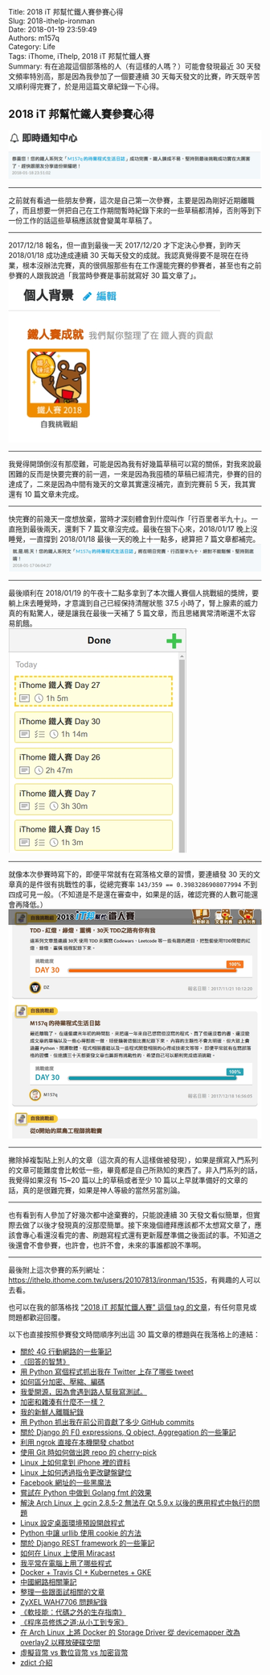 Title: 2018 iT 邦幫忙鐵人賽參賽心得  
Slug: 2018-ithelp-ironman  
Date: 2018-01-19 23:59:49  
Authors: m157q  
Category: Life  
Tags: iThome, iThelp, 2018 iT 邦幫忙鐵人賽  
Summary: 有在追蹤這個部落格的人（有這樣的人嗎？）可能會發現最近 30 天發文頻率特別高，那是因為我參加了一個要連續 30 天每天發文的比賽，昨天既辛苦又順利得完賽了，於是用這篇文章紀錄一下心得。  
  
  
## 2018 iT 邦幫忙鐵人賽參賽心得  
  
![完賽通知](/files/2018-ithelp-ironman/finish-notification.jpg)  
  
---  
  
之前就有看過一些朋友參賽，這次是自己第一次參賽，主要是因為剛好近期離職了，而且想要一併把自己在工作期間暫時紀錄下來的一些草稿都清掉，否則等到下一份工作的話這些草稿應該就會變萬年草稿了。  
  
---  
  
2017/12/18 報名，但一直到最後一天 2017/12/20 才下定決心參賽，到昨天 2018/01/18 成功達成連續 30 天每天發文的成就。我認真覺得要不是現在在待業，根本沒辦法完賽，真的很佩服那些有在工作還能完賽的參賽者，甚至也有之前參賽的人跟我說過「我當時參賽是事前就寫好 30 篇文章了」。  
![鐵人獎牌](/files/2018-ithelp-ironman/medal.jpg)  
  
---  
  
我覺得開頭倒沒有那麼難，可能是因為我有好幾篇草稿可以寫的關係，對我來說最困難的反而是快要完賽的前一週，一來是因為我囤積的草稿已經清完，參賽的目的達成了，二來是因為中間有幾天的文章其實還沒補完，直到完賽前 5 天，我其實還有 10 篇文章未完成。  
  
---  
  
快完賽的前幾天一度想放棄，當時才深刻體會到什麼叫作「行百里者半九十」。一直拖到最後兩天，還剩下 7 篇文章沒完成。最後在狠下心來，2018/01/17 晚上沒睡覺，一直撐到 2018/01/18 最後一天的晚上十一點多，總算把 7 篇文章都補完。  
![行百里者半九十](/files/2018-ithelp-ironman/last-day-notification.jpg)  
  
---  
  
最後順利在 2018/01/19 的午夜十二點多拿到了本次鐵人賽個人挑戰組的獎牌，要躺上床去睡覺時，才意識到自己已經保持清醒狀態 37.5 小時了，腎上腺素的威力真的有點驚人，硬是讓我在最後一天補了 5 篇文章，而且思緒異常清晰還不太容易飢餓。  
![KanbanFlow 時數](/files/2018-ithelp-ironman/kanbanflow.jpg)  
  
---  
  
就像本次參賽時寫下的，即便平常就有在寫落格文章的習慣，要連續發 30 天的文章真的是件很有挑戰性的事，從總完賽率 `143/359 == 0.3983286908077994` 不到四成可見一般。（不知道是不是還在審查中，如果是的話，確認完賽的人數可能還會再降低。）  
![參賽敘述](/files/2018-ithelp-ironman/intro.jpg)  
  
---  
  
撇除掉複製貼上別人的文章（這次真的有人這樣做被發現），如果是撰寫入門系列的文章可能難度會比較低一些，畢竟都是自己所熟知的東西了。非入門系列的話，我覺得如果沒有 15~20 篇以上的草稿或者至少 10 篇以上早就準備好的文章的話，真的是很難完賽，如果是神人等級的當然另當別論。  
  
---  
  
也有看到有人參加了好幾次都中途棄賽的，只能說連續 30 天發文看似簡單，但實際去做了以後才發現真的沒那麼簡單。接下來幾個禮拜應該都不太想寫文章了，應該會專心看還沒看完的書、刷題寫程式還有更新履歷準備之後面試的事。不知道之後還會不會參賽，也許會，也許不會，未來的事誰都說不準啊。  
  
---  
  
最後附上這次參賽的系列網址：<https://ithelp.ithome.com.tw/users/20107813/ironman/1535>，有興趣的人可以去看。  
  
也可以在我的部落格找 ["2018 iT 邦幫忙鐵人賽" 這個 tag 的文章](/tag/2018-it-bang-bang-mang-tie-ren-sai/)，有任何意見或問題都歡迎回覆。  
  
以下也直接按照參賽發文時間順序列出這 30 篇文章的標題與在我落格上的連結：  
  
+ [關於 4G 行動網路的一些筆記](/posts/2017/12/20/4g-mobile-network-tw/)  
+ [《回答的智慧》](/posts/2017/12/21/how-to-answer-questions-in-a-helpful-way-zh-tw/)  
+ [用 Python 寫個程式抓出我在 Twitter 上存了哪些 tweet](/posts/2017/12/22/write-a-python-script-to-retrieve-twitter-direct-messsages/)  
+ [如何區分加密、壓縮、編碼](/posts/2017/12/23/differences-between-encryption-compression-and-encoding/)  
+ [我愛開源，因為會遇到路人幫我寫測試。](/posts/2017/12/24/i-love-open-source-because-someone-will-write-testings-for-me/)  
+ [加密和雜湊有什麼不一樣？](/posts/2017/12/25/differences-between-encryption-and-hashing/)  
+ [我的新鮮人離職紀錄](/posts/2017/12/26/i-left-my-first-full-time-job/)  
+ [用 Python 抓出我在前公司貢獻了多少 GitHub commits](/posts/2017/12/27/fetch-my-github-commits-in-one-organization-with-python-script/)  
+ [關於 Django 的 F() expressions, Q object, Aggregation 的一些筆記](/posts/2017/12/28/about-django-f-expression-q-object-and-aggregation/)  
+ [利用 ngrok 直接在本機開發 chatbot](/posts/2017/12/29/ngrok-https-proxy-to-write-chatbot-in-localhost/)  
+ [使用 Git 時如何做出跨 repo 的 cherry-pick](/posts/2017/12/30/git-cross-repo-cherry-pick/)  
+ [Linux 上如何拿到 iPhone 裡的資料](/posts/2017/12/31/mount-iphone-on-linux/)  
+ [Linux 上如何透過指令更改鍵盤鍵位](/posts/2018/01/01/change-keymap-on-linux/)  
+ [Facebook 網址的一些黑魔法](/posts/2018/01/02/tips-about-facebook-url/)  
+ [嘗試在 Python 中做到 Golang fmt 的效果](/posts/2018/01/03/try-to-do-gofmt-in-python/)  
+ [解決 Arch Linux 上 gcin 2.8.5-2 無法在 Qt 5.9.x 以後的應用程式中執行的問題](/posts/2018/01/04/solution-for-gcin-2-8-5-2-cannot-run-in-application-using-qt-after-5-9-x-on-arch-linux/)  
+ [Linux 設定桌面環境預設開啟程式](/posts/2018/01/05/set-default-application-in-desktop-environment-on-linux/)  
+ [Python 中讓 urllib 使用 cookie 的方法](/posts/2018/01/06/use-cookie-with-urllib-in-python/)  
+ [關於 Django REST framework 的一些筆記](/posts/2018/01/07/django-rest-framework-note/)  
+ [如何在 Linux 上使用 Miracast](/posts/2018/01/08/miracast-on-linux/)  
+ [我平常在電腦上用了哪些程式](/posts/2018/01/09/tools-i-use/)  
+ [Docker + Travis CI + Kubernetes + GKE](/posts/2018/01/10/docker-travis-ci-kubernetes-gke/)  
+ [中國網路相關筆記](/posts/2018/01/11/dealing-with-china-network/)  
+ [整理一些跟面試相關的文章](/posts/2018/01/12/articles-related-to-interview/)  
+ [ZyXEL WAH7706 問題紀錄](/posts/2018/01/13/zyxel-wah7706/)  
+ [《軟技能：代碼之外的生存指南》](/posts/2018/01/14/soft-skiils-the-software-developers-life-manual/)  
+ [《程序员修炼之道:从小工到专家》](/posts/2018/01/15/the-pragmatic-programmer-from-journeyman-to-master/)  
+ [在 Arch Linux 上將 Docker 的 Storage Driver 從 devicemapper 改為 overlay2 以釋放硬碟空間](/posts/2018/01/16/change-docker-storage-driver-from-devicemapper-to-overlay2-to-free-your-disk-space-on-arch-linux/)  
+ [虛擬貨幣 vs 數位貨幣 vs 加密貨幣](/posts/2018/01/17/virtual-currency-vs-digital-currency-vs-cryptocurrency/)  
+ [zdict 介紹](/posts/2018/01/18/zdict-intro/)  
